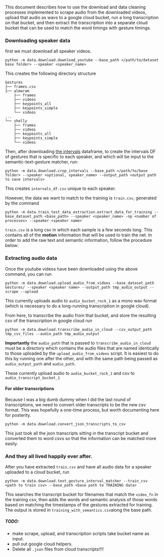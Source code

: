 This document describes how to use the download and data
cleaning processes implemented to scrape audio from the 
downloaded videos, upload that audio as wavs to a google
cloud bucket, run a long transcription on that bucket, 
and then extract the transcription into a separate cloud bucket
that can be used to match the word timings with gesture 
timings. 

### Downloading speaker data

first we must download all speaker videos. 
```buildoutcfg
python -m data.download.download_youtube --base_path </path/to/dataset base folder> --speaker <speaker_name>
```

This creates the following directory structure
```buildoutcfg
Gestures
├── frames.csv
├── almaram
    ├── frames
    ├── videos
    ├── keypoints_all
    ├── keypoints_simple
    └── videos
...
└── shelly
    ├── frames
    ├── videos
    ├── keypoints_all
    ├── keypoints_simple
    └── videos
```

Then, after downloading [the intervals](https://drive.google.com/drive/folders/1qvvnfGwas8DUBrwD4DoBnvj8anjSLldZ) dataframe, 
to create the intervals DF of gestures that is specific to each speaker, and which will
be input to the semantic-text-gesture matcher, run: 
```buildoutcfg
python -m data.download.crop_intervals --base_path </path/to/base folder> --speaker <optional, speaker_name> --output_path <output path to save intervals>
```

This creates `intervals_df.csv` unique to each speaker. 

However, the data we want to match to the training is `train.csv`, generated by the command
```buildoutcfg
python -m data.train_test_data_extraction.extract_data_for_training --base_dataset_path <base_path> --speaker <speaker_name> -np <number of processes> --speaker <speaker name>`
```
`train.csv` is a long csv in which each sample is a few seconds long. This contains all of the **motion** information
that will be used to train the net. In order to add the raw text and semantic information, 
follow the procedure below: 

### Extracting audio data
Once the youtube videos have been downloaded using the above command, you can run
```buildoutcfg
python -m data.download.upload_audio_from_videos --base_dataset_path Gestures/ --speaker <speaker name> --output_path tmp_audio_output --scrape --upload
```
This currently uploads audio to `audio_bucket_rock_1` as a mono wav format (which is necessary to do
a long-running transcription in google cloud).

From here, to transcribe the audio from that bucket, and store the resulting csv of the transcription in google cloud run
```buildoutcfg
python -m data.download.transcribe_audio_in_cloud --csv_output_path tmp_csv_files --audio_path tmp_audio_output
```
**Importantly** the `audio_path` that is passed to `transcribe_audio_in_cloud` must be a directory which contains
the audio files that are named identically to those uploaded by the `upload_audio_from_videos` script. It is easiest
to do this by running one after the other, and with the same path being passed as `audio_output_path` and `audio_path`.

These currently upload audio to `audio_bucket_rock_1` and csv to `audio_transcript_bucket_1`


#### For older transcriptions
Because I was a big dumb dummy when I did the last round of transcriptions, we need to convert 
older transcripts to be the new csv format. This was hopefully a one-time process, 
but worth documenting here for posterity. 
```
python -m data.download.convert_json_transcripts_to_csv 
```
This just took all the json transcripts sitting in the transcript bucket and converted them to 
word csvs so that the information can be matched more easily. 


### And they all lived happily ever after.
After you have extracted `train.csv` and have all audio data for a speaker uploaded to a 
cloud bucket, run
```
python -m data.download.text_gesture_interval_matcher --train_csv <path to train csv> --base_path <base path to TRAINING data>
```
This searches the transcript bucket for filenames that match the `video_fn` 
in the training csv, then adds the words and semantic analysis of those words based 
on matching the timestamps of the gestures extracted for training. The output is stored in 
`training_with_semantics.csv`along the base path.


##### TODO:
* make scrape, upload, and transcription scripts take bucket name as input.
* pull out google cloud helpers.
* Delete all `.json` files from cloud transcripts!!!!